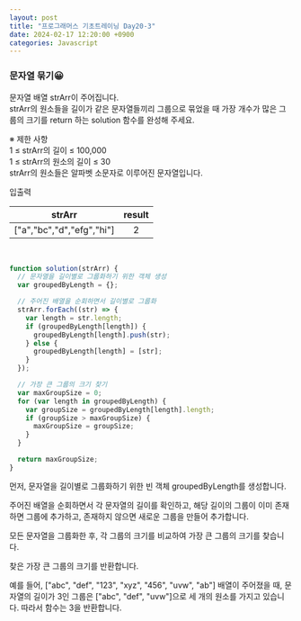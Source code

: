 ```yaml
---
layout: post
title: "프로그래머스 기초트레이닝 Day20-3"
date: 2024-02-17 12:20:00 +0900
categories: Javascript
---
```


### 문자열 묶기😀

문자열 배열 strArr이 주어집니다.<br>
strArr의 원소들을 길이가 같은 문자열들끼리 그룹으로 묶었을 때 가장 개수가 많은 그룹의 크기를 return 하는 solution 함수를 완성해 주세요.<br>

※ 제한 사항<br>
1 ≤ strArr의 길이 ≤ 100,000<br>
1 ≤ strArr의 원소의 길이 ≤ 30<br>
strArr의 원소들은 알파벳 소문자로 이루어진 문자열입니다.<br>

입출력 <br>

|          strArr           | result |
| :-----------------------: | :----: |
| ["a","bc","d","efg","hi"] |   2    |

<br>

```javascript
function solution(strArr) {
  // 문자열을 길이별로 그룹화하기 위한 객체 생성
  var groupedByLength = {};

  // 주어진 배열을 순회하면서 길이별로 그룹화
  strArr.forEach((str) => {
    var length = str.length;
    if (groupedByLength[length]) {
      groupedByLength[length].push(str);
    } else {
      groupedByLength[length] = [str];
    }
  });

  // 가장 큰 그룹의 크기 찾기
  var maxGroupSize = 0;
  for (var length in groupedByLength) {
    var groupSize = groupedByLength[length].length;
    if (groupSize > maxGroupSize) {
      maxGroupSize = groupSize;
    }
  }

  return maxGroupSize;
}
```

먼저, 문자열을 길이별로 그룹화하기 위한 빈 객체 groupedByLength를 생성합니다.<br>

주어진 배열을 순회하면서 각 문자열의 길이를 확인하고, 해당 길이의 그룹이 이미 존재하면 그룹에 추가하고, 존재하지 않으면 새로운 그룹을 만들어 추가합니다.<br>

모든 문자열을 그룹화한 후, 각 그룹의 크기를 비교하여 가장 큰 그룹의 크기를 찾습니다.<br>

찾은 가장 큰 그룹의 크기를 반환합니다.<br>

예를 들어, ["abc", "def", "123", "xyz", "456", "uvw", "ab"] 배열이 주어졌을 때, 문자열의 길이가 3인 그룹은 ["abc", "def", "uvw"]으로 세 개의 원소를 가지고 있습니다. 따라서 함수는 3을 반환합니다.<br>
